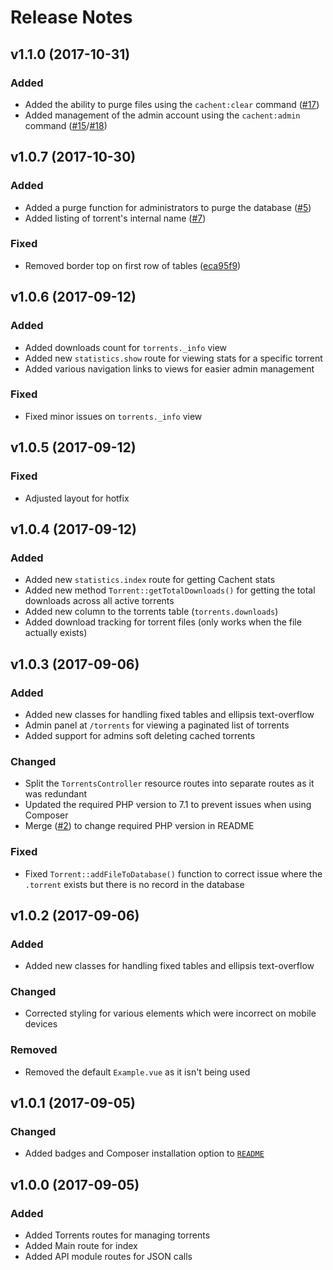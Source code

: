 # Release Notes

## v1.1.0 (2017-10-31)

### Added

- Added the ability to purge files using the `cachent:clear` command ([#17](https://github.com/pxgamer/cachent/issues/17))
- Added management of the admin account using the `cachent:admin` command ([#15](https://github.com/pxgamer/cachent/issues/15)/[#18](https://github.com/pxgamer/cachent/pull/18))

## v1.0.7 (2017-10-30)

### Added

- Added a purge function for administrators to purge the database ([#5](https://github.com/pxgamer/cachent/issues/5))
- Added listing of torrent's internal name ([#7](https://github.com/pxgamer/cachent/issues/7))

### Fixed

- Removed border top on first row of tables ([eca95f9](https://github.com/pxgamer/cachent/commit/eca95f9bb70cace718750a9e2b78bd92df627206))

## v1.0.6 (2017-09-12)

### Added
- Added downloads count for `torrents._info` view
- Added new `statistics.show` route for viewing stats for a specific torrent
- Added various navigation links to views for easier admin management

### Fixed
- Fixed minor issues on `torrents._info` view

## v1.0.5 (2017-09-12)

### Fixed
- Adjusted layout for hotfix

## v1.0.4 (2017-09-12)

### Added
- Added new `statistics.index` route for getting Cachent stats
- Added new method `Torrent::getTotalDownloads()` for getting the total downloads across all active torrents
- Added new column to the torrents table (`torrents.downloads`)
- Added download tracking for torrent files (only works when the file actually exists)

## v1.0.3 (2017-09-06)

### Added
- Added new classes for handling fixed tables and ellipsis text-overflow
- Admin panel at `/torrents` for viewing a paginated list of torrents
- Added support for admins soft deleting cached torrents

### Changed
- Split the `TorrentsController` resource routes into separate routes as it was redundant
- Updated the required PHP version to 7.1 to prevent issues when using Composer
- Merge ([#2](https://github.com/pxgamer/cachent/pull/2)) to change required PHP version in README

### Fixed
- Fixed `Torrent::addFileToDatabase()` function to correct issue where the `.torrent` exists but there is no record in the database

## v1.0.2 (2017-09-06)

### Added
- Added new classes for handling fixed tables and ellipsis text-overflow

### Changed
- Corrected styling for various elements which were incorrect on mobile devices

### Removed
- Removed the default `Example.vue` as it isn't being used

## v1.0.1 (2017-09-05)

### Changed
- Added badges and Composer installation option to [`README`](README.md)

## v1.0.0 (2017-09-05)

### Added
- Added Torrents routes for managing torrents
- Added Main route for index
- Added API module routes for JSON calls
